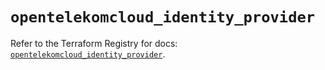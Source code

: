 # `opentelekomcloud_identity_provider`

Refer to the Terraform Registry for docs: [`opentelekomcloud_identity_provider`](https://registry.terraform.io/providers/opentelekomcloud/opentelekomcloud/1.36.44/docs/resources/identity_provider).
